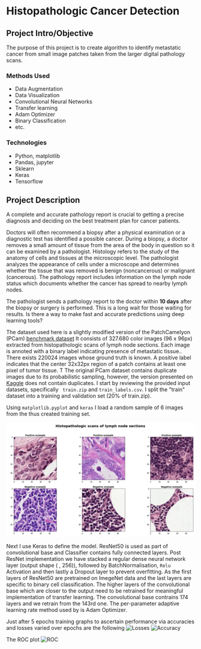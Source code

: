 
# Histopathologic Cancer Detection 



## Project Intro/Objective
The purpose of this project is to create algorithm to identify metastatic cancer from small image patches taken from the larger digital pathology scans. 


### Methods Used
* Data Augmentation
* Data Visualization
* Convolutional Neural Networks
* Transfer learning
* Adam Optimizer
* Binary Classification
* etc.

### Technologies
* Python, matplotlib
* Pandas, jupyter
* Sklearn
* Keras
* Tensorflow

## Project Description
A complete and accurate pathology report is crucial to getting a precise diagnosis and deciding on the best treatment plan for cancer patients. 

Doctors will often recommend a biopsy after a physical examination or a diagnostic test has identified a possible cancer.
During a biopsy, a doctor removes a small amount of tissue from the area of the body in question so it can be examined by a pathologist.
Histology refers to the study of the anatomy of cells and tissues at the microscopic level. The pathologist analyzes the appearance of cells under a microscope
and determines whether the tissue that was removed is benign (noncancerous) or malignant (cancerous). The pathology report includes information on the lymph node
status which documents whether the cancer has spread to nearby lymph nodes. 

The pathologist sends a pathology report to the doctor within **10 days** after the biopsy or surgery is performed. This is a long wait 
for those waiting for results. Is there a way to make fast and accurate predictions using deep learning tools?

The dataset used here is a slightly modified version of the PatchCamelyon (PCam) [benchmark dataset](https://github.com/basveeling/pcam)
It consists of 327.680 color images (96 x 96px) extracted from histopathologic scans of lymph node sections. Each image is annoted with a binary label indicating presence of metastatic tissue.. 
There exists 220024 images whose ground truth is known. A positive label indicates that the center 32x32px region of a patch contains at least one pixel of tumor tissue. T
The original PCam dataset contains duplicate images due to its probabilistic sampling, however, the version presented on [Kaggle](https://www.kaggle.com/c/histopathologic-cancer-detection/data) does not contain duplicates. 
I start by reviewing the provided input datasets, specifically ``` train.zip``` and ```train_labels.csv```. I split the "train" dataset
into a training and validation set (20% of train.zip). 

Using ```matplotlib.pyplot``` and ```keras``` I load a random sample of 6 images from the thus created training set. 

![Histopathologic scans of lymph node sections](training_set_pos_neg_6.png)


Next I use Keras to define the model. ResNet50 is used as part of convolutional base and Classifier contains fully connected layers.  Post ResNet implementation we have stacked a regular dense neural network layer (output shape ( , 256)), followed by BatchNormalisation,  ```Relu``` Activation and then lastly a Dropout layer to prevent overfitting. 
As the first layers of ResNet50 are pretrained on ImegeNet data and the last layers are specific to binary cell classification. The higher layers of the convolutional base which are closer to the output need to be retrained for meaningful implementation of transfer learning. The convolutional base contrains 174 layers and we retrain from the 143rd one. The per-parameter adaptive learning rate method used by is Adam Optimizer.  

Just after 5 epochs training graphs to ascertain performance via accuracies and losses varied over epochs are the following 
![Losses]()
![Accuracy]()

The ROC plot 
![ROC]()

